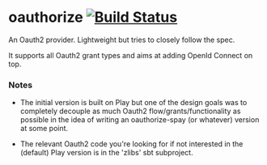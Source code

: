 oauthorize [![Build Status](https://travis-ci.org/adaptorel/oauthorize.svg?branch=master)](https://travis-ci.org/adaptorel/oauthorize)
==========

An Oauth2 provider. Lightweight but tries to closely follow the spec.

It supports all Oauth2 grant types and aims at adding OpenId Connect on top.

### Notes

* The initial version is built on Play but one of the design goals was to completely
decouple as much Oauth2 flow/grants/functionality as possible in the idea of writing
an oauthorize-spay (or whatever) version at some point.

* The relevant Oauth2 code you're looking for if not interested in the (default) Play
version is in the 'zlibs' sbt subproject.
